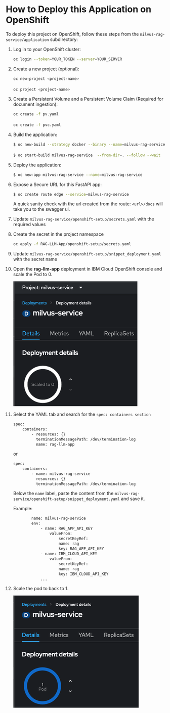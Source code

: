 # How to Deploy this Application on OpenShift

To deploy this project on OpenShift, follow these steps from the `milvus-rag-service/application` subdirectory:

1. Log in to your OpenShift cluster:

    ```bash
    oc login --token=YOUR_TOKEN --server=YOUR_SERVER
    ```

2. Create a new project (optional):

    ```bash
    oc new-project <project-name>

    oc project <project-name>
    ```

2. Create a Persistent Volume and a Persistent Volume Claim (Required for document ingestion):

    ```bash
    oc create -f pv.yaml

    oc create -f pvc.yaml
    ```


3. Build the application:

    ```bash
    $ oc new-build --strategy docker --binary --name=milvus-rag-service

    $ oc start-build milvus-rag-service  --from-dir=. --follow --wait
    ```

4. Deploy the application:

    ```bash
    $ oc new-app milvus-rag-service --name=milvus-rag-service
    ```

5. Expose a Secure URL for this FastAPI app:

    ```bash
    $ oc create route edge --service=milvus-rag-service
    ```

    A quick sanity check with the url created from the route: `<url>/docs` will take you to the swagger ui.

1.	Update `milvus-rag-service/openshift-setup/secrets.yaml` with the required values
2.	Create the secret in the project namespace
    ```bash
    oc apply -f RAG-LLM-App/openshift-setup/secrets.yaml
    ```
3.	Update `milvus-rag-service/openshift-setup/snippet_deployment.yaml` with the secret name


4.	Open the **rag-llm-app** deployment in IBM Cloud OpenShift console and scale the Pod to 0.

    ![alt text](images/image.png)

5.	Select the YAML tab and search for the `spec: containers section`
    ```
    spec:
        containers:
            - resources: {}
              terminationMessagePath: /dev/termination-log
              name: rag-llm-app
    ```
    or 
    ```
    spec:
        containers:
            - name: milvus-rag-service
              resources: {}
              terminationMessagePath: /dev/termination-log
    ```
    Below the `name` label, paste the content from the `milvus-rag-service/openshift-setup/snippet_deployment.yaml` and save it.

     Example:
    ```
            name: milvus-rag-service
            env:
                - name: RAG_APP_API_KEY
                    valueFrom:
                        secretKeyRef:
                        name: rag
                        key: RAG_APP_API_KEY
                - name: IBM_CLOUD_API_KEY
                    valueFrom:
                        secretKeyRef:
                        name: rag
                        key: IBM_CLOUD_API_KEY
                ...
    ```    
6.	Scale the pod to back to 1.

    ![alt text](images/image-1.png) 
